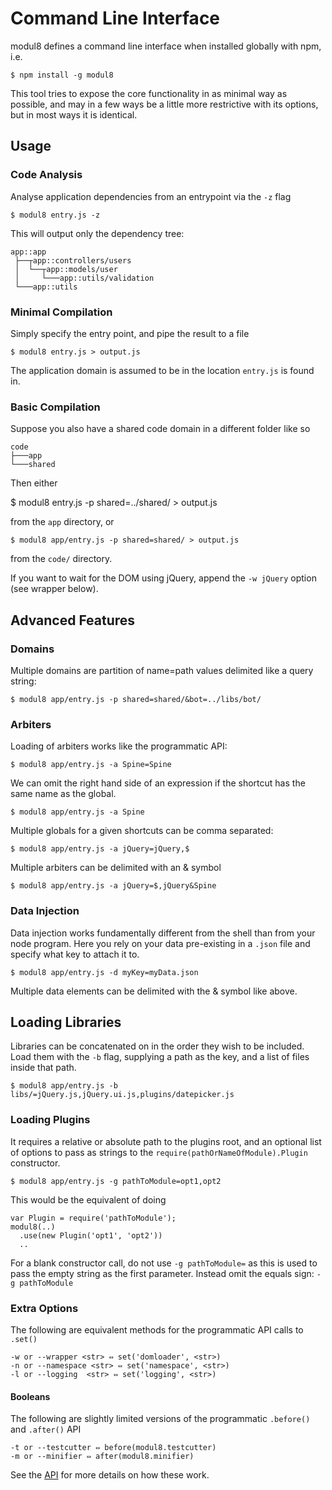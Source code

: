 # Command Line Interface

modul8 defines a command line interface when installed globally with npm, i.e.

    $ npm install -g modul8

This tool tries to expose the core functionality in as minimal way as possible, and may in a few ways be a little more restrictive with its options, but in most ways it is identical.

## Usage

### Code Analysis
Analyse application dependencies from an entrypoint via the `-z` flag

    $ modul8 entry.js -z

This will output only the dependency tree:

    app::app
     ├──┬app::controllers/users
     │  └──┬app::models/user
     │     └───app::utils/validation
     └───app::utils

### Minimal Compilation
Simply specify the entry point, and pipe the result to a file

    $ modul8 entry.js > output.js

The application domain is assumed to be in the location `entry.js` is found in.

### Basic Compilation
Suppose you also have a shared code domain in a different folder like so

    code
    ├───app
    └───shared

Then either

   $ modul8 entry.js -p shared=../shared/ > output.js

from the `app` directory, or

    $ modul8 app/entry.js -p shared=shared/ > output.js

from the `code/` directory.

If you want to wait for the DOM using jQuery, append the `-w jQuery` option (see wrapper below).

## Advanced Features

### Domains
Multiple domains are partition of name=path values delimited like a query string:

    $ modul8 app/entry.js -p shared=shared/&bot=../libs/bot/

### Arbiters
Loading of arbiters works like the programmatic API:

    $ modul8 app/entry.js -a Spine=Spine

We can omit the right hand side of an expression if the shortcut has the same name as the global.

    $ modul8 app/entry.js -a Spine

Multiple globals for a given shortcuts can be comma separated:

    $ modul8 app/entry.js -a jQuery=jQuery,$

Multiple arbiters can be delimited with an & symbol

    $ modul8 app/entry.js -a jQuery=$,jQuery&Spine

### Data Injection
Data injection works fundamentally different from the shell than from your node program.
Here you rely on your data pre-existing in a `.json` file and specify what key to attach it to.

    $ modul8 app/entry.js -d myKey=myData.json

Multiple data elements can be delimited with the & symbol like above.

## Loading Libraries
Libraries can be concatenated on in the order they wish to be included.
Load them with the `-b` flag, supplying a path as the key, and a list of files inside that path.

    $ modul8 app/entry.js -b libs/=jQuery.js,jQuery.ui.js,plugins/datepicker.js

### Loading Plugins
It requires a relative or absolute path to the plugins root, and an optional list of options
to pass as strings to the `require(pathOrNameOfModule).Plugin` constructor.

    $ modul8 app/entry.js -g pathToModule=opt1,opt2

This would be the equivalent of doing

    var Plugin = require('pathToModule');
    modul8(..)
      .use(new Plugin('opt1', 'opt2'))
      ..

For a blank constructor call, do not use `-g pathToModule=` as this is used to pass the empty string as the first parameter.
Instead omit the equals sign: `-g pathToModule`

### Extra Options
The following are equivalent methods for the programmatic API calls to `.set()`

    -w or --wrapper <str> ⇔ set('domloader', <str>)
    -n or --namespace <str> ⇔ set('namespace', <str>)
    -l or --logging  <str> ⇔ set('logging', <str>)

#### Booleans
The following are slightly limited versions of the programmatic `.before()` and `.after()` API

    -t or --testcutter ⇔ before(modul8.testcutter)
    -m or --minifier ⇔ after(modul8.minifier)

See the [API](api.html) for more details on how these work.
